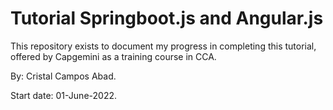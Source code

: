 # Tutorial Springboot.js and Angular.js
This repository exists to document my progress in completing this tutorial, offered by Capgemini as a training course in CCA.

By: Cristal Campos Abad.

Start date: 01-June-2022.
